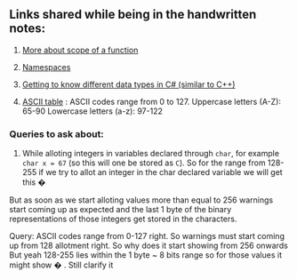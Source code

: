 ## Links shared while being in the handwritten notes:
1. [More about scope of a function](https://stackoverflow.com/questions/11345631/what-does-scope-of-functions-mean#:~:text=Most%20objects%20and%20functions%20have,the%20function%20name%20is%20declared.)

2. [Namespaces](https://stackoverflow.com/questions/18914106/what-is-the-use-of-using-namespace-std?lq=1)

3. [Getting to know different data types in C# (similar to C++)](https://www.geeksforgeeks.org/c-sharp-data-types/)

4. [ASCII table](https://ascii.cl/) : ASCII codes range from 0 to 127.
Uppercase letters (A-Z): 65-90
Lowercase letters (a-z): 97-122


### Queries to ask about:
1. While alloting integers in variables declared through `char`, for example `char x = 67` (so this will one be stored as `C`). So for the range from 128-255 if we try to allot an integer in the char declared variable we will get this �

But as soon as we start alloting values more than equal to 256 warnings start coming up as expected and the last 1 byte of the binary representations of those integers get stored in the characters.

Query: ASCII codes range from 0-127 right. So warnings must start coming up from 128 allotment right. So why does it start showing from 256 onwards
But yeah 128-255 lies within the 1 byte ~ 8 bits range so for those values it might show � . Still clarify it


<!-- TODO: See about explicit typecasting that wasn't explained in the video -->
<!-- TODO: Also see about unsigned and signed implicit conversion -->